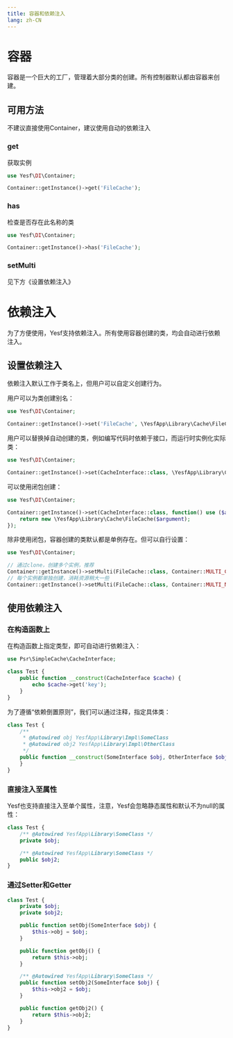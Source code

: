 ```yaml
---
title: 容器和依赖注入
lang: zh-CN
---
```


# 容器

容器是一个巨大的工厂，管理着大部分类的创建。所有控制器默认都由容器来创建。

## 可用方法

不建议直接使用Container，建议使用自动的依赖注入

### get

获取实例

```php
use Yesf\DI\Container;

Container::getInstance()->get('FileCache');
```

### has

检查是否存在此名称的类

```php
use Yesf\DI\Container;

Container::getInstance()->has('FileCache');
```

### setMulti

见下方《设置依赖注入》

# 依赖注入

为了方便使用，Yesf支持依赖注入。所有使用容器创建的类，均会自动进行依赖注入。

## 设置依赖注入

依赖注入默认工作于类名上，但用户可以自定义创建行为。

用户可以为类创建别名：

```php
use Yesf\DI\Container;

Container::getInstance()->set('FileCache', \YesfApp\Library\Cache\FileCache::class);
```

用户可以替换掉自动创建的类，例如编写代码时依赖于接口，而运行时实例化实际类：

```php
use Yesf\DI\Container;

Container::getInstance()->set(CacheInterface::class, \YesfApp\Library\Cache\FileCache::class);
```

可以使用闭包创建：

```php
use Yesf\DI\Container;

Container::getInstance()->set(CacheInterface::class, function() use ($argument) {
	return new \YesfApp\Library\Cache\FileCache($argument);
});
```

除非使用闭包，容器创建的类默认都是单例存在。但可以自行设置：

```php
use Yesf\DI\Container;

// 通过clone，创建多个实例，推荐
Container::getInstance()->setMulti(FileCache::class, Container::MULTI_CLONE);
// 每个实例都单独创建，消耗资源稍大一些
Container::getInstance()->setMulti(FileCache::class, Container::MULTI_NEW);
```

## 使用依赖注入

### 在构造函数上

在构造函数上指定类型，即可自动进行依赖注入：

```php
use Psr\SimpleCache\CacheInterface;

class Test {
	public function __construct(CacheInterface $cache) {
		echo $cache->get('key');
	}
}
```

为了遵循“依赖倒置原则”，我们可以通过注释，指定具体类：

```php
class Test {
	/**
	 * @Autowired obj YesfApp\Library\Impl\SomeClass
	 * @Autowired obj2 YesfApp\Library\Impl\OtherClass
	 */
	public function __construct(SomeInterface $obj, OtherInterface $obj2) {
	}
}
```

### 直接注入至属性

Yesf也支持直接注入至单个属性，注意，Yesf会忽略静态属性和默认不为null的属性：

```php
class Test {
	/** @Autowired YesfApp\Library\SomeClass */
	private $obj;

	/** @Autowired YesfApp\Library\SomeClass */
	public $obj2;
}
```

### 通过Setter和Getter

```php
class Test {
	private $obj;
	private $obj2;

	public function setObj(SomeInterface $obj) {
		$this->obj = $obj;
	}

	public function getObj() {
		return $this->obj;
	}

	/** @Autowired YesfApp\Library\SomeClass */
	public function setObj2(SomeInterface $obj) {
		$this->obj2 = $obj;
	}

	public function getObj2() {
		return $this->obj2;
	}
}
```

